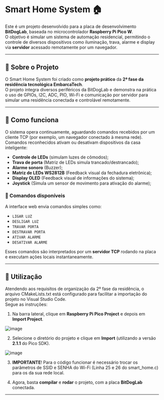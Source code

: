 # Smart Home System 🏠

Este é um projeto desenvolvido para a placa de desenvolvimento **BitDogLab**, baseada no microcontrolador **Raspberry Pi Pico W**.  
O objetivo é simular um sistema de automação residencial, permitindo o controle de diversos dispositivos como iluminação, trava, alarme e display via **servidor** acessado remotamente por um navegador.

---

## 📌 Sobre o Projeto

O Smart Home System foi criado como **projeto prático** da **2ª fase da residência tecnológica EmbarcaTech**.  
O projeto integra diversos periféricos da BitDogLab e demonstra na prática o uso de GPIOs, I2C, ADC, PIO, Wi-Fi e comunicação por servidor para simular uma residência conectada e controlável remotamente.

---

## 🧠 Como funciona

O sistema opera continuamente, aguardando comandos recebidos por um cliente TCP (por exemplo, um navegador conectado à mesma rede). Comandos reconhecidos ativam ou desativam dispositivos da casa inteligente:

- **Controle de LEDs** (simulam luzes de cômodos);
- **Trava de porta** (Matriz de LEDs simula trancado/destrancado);
- **Alarme sonoro** (Buzzer);
- **Matriz de LEDs WS2812B** (Feedback visual da fechadura eletrônica);
- **Display OLED** (Feedback visual de informações do sistema);
- **Joystick** (Simula um sensor de movimento para ativação do alarme);

### 🔄 Comandos disponíveis

A interface web envia comandos simples como:
- `LIGAR LUZ`
- `DESLIGAR LUZ`
- `TRAVAR PORTA`
- `DESTRAVAR PORTA`
- `ATIVAR ALARME`
- `DESATIVAR ALARME`

Esses comandos são interpretados por um **servidor TCP** rodando na placa e executam ações locais instantaneamente.

---

## 📁 Utilização

Atendendo aos requisitos de organização da 2º fase da residência, o arquivo CMakeLists.txt está configurado para facilitar a importação do projeto no Visual Studio Code.  
Segue as instruções:

1. Na barra lateral, clique em **Raspberry Pi Pico Project** e depois em **Import Project**.

![image](https://github.com/user-attachments/assets/4b1ed8c7-6730-4bfe-ae1f-8a26017d1140)

2. Selecione o diretório do projeto e clique em **Import** (utilizando a versão **2.1.1** do Pico SDK).

![image](https://github.com/user-attachments/assets/be706372-b918-4ade-847e-12706af0cc99)

3. **IMPORTANTE**! Para o código funcionar é necessário trocar os parâmetros de SSID e SENHA do Wi-Fi (Linha 25 e 26 do smart_home.c) para os da sua rede local.

   
4. Agora, basta **compilar** e **rodar** o projeto, com a placa **BitDogLab** conectada.


---
